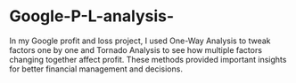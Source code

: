 # Google-P-L-analysis-
In my Google profit and loss project, I used One-Way Analysis to tweak factors one by one and Tornado Analysis to see how multiple factors changing together affect profit. These methods provided important insights for better financial management and decisions.
